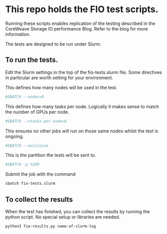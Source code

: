 # This repo holds the FIO test scripts.

Running these scripts enables replication of the testing described in the CoreWeave Storage IO performance Blog. Refer to the blog for more information.

The tests are designed to be run under Slurm.

## To run the tests.

Edit the Slurm settings in the top of the fio-tests.slurm file. Some directives in particular are worth setting for your environment.

This defines how many nodes will be used in the test.
```sh
#SBATCH --nodes=8
```

This defines how many tasks per node. Logically it makes sense to match the number of GPUs per node.
```sh
#SBATCH --ntasks-per-node=8
```

This ensures no other jobs will run on those same nodes whilst the test is ongoing.
```sh
#SBATCH --exclusive
```

This is the partition the tests will be sent to.
```sh
#SBATCH -p h200
```

Submit the job with the command
```sh
sbatch fio-tests.slurm
```

## To collect the results

When the test has finished, you can collect the results by running the python script. No special setup or libraries are needed.
```sh
python3 fio-results.py name-of-slurm-log
```
